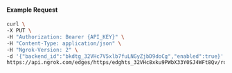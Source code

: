 <!-- Code generated for API Clients. DO NOT EDIT. -->

#### Example Request

```bash
curl \
-X PUT \
-H "Authorization: Bearer {API_KEY}" \
-H "Content-Type: application/json" \
-H "Ngrok-Version: 2" \
-d '{"backend_id":"bkdtg_32VHc7V5xlb7fuLNGyZjbD9doCg","enabled":true}' \
https://api.ngrok.com/edges/https/edghts_32VHc8xku9PWbX33Y0SJ4WFt8Qv/routes/edghtsrt_32VHc8UFSMrcU0NAtzje6EDLW1N/backend
```
